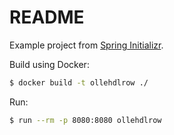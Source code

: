 # README

Example project from [Spring Initializr](https://start.spring.io/).

Build using Docker:
```bash
$ docker build -t ollehdlrow ./
```

Run:
```bash
$ run --rm -p 8080:8080 ollehdlrow
```
